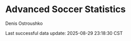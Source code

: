 # Advanced Soccer Statistics
Denis Ostroushko

<!-- gfm -->

Last successful data update: 2025-08-29 23:18:30 CST
